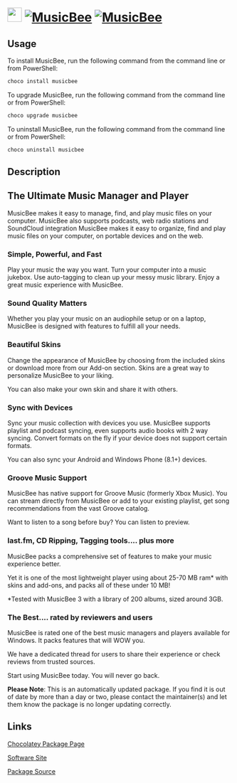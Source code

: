 ﻿# <img src="https://cdn.jsdelivr.net/gh/mkevenaar/chocolatey-packages@6b72cf334ff8fef0fb86aad0c1534f68a42a9855/icons/musicbee.png" width="32" height="32"/> [![MusicBee](https://img.shields.io/chocolatey/v/musicbee.svg?label=MusicBee)](https://community.chocolatey.org/packages/musicbee) [![MusicBee](https://img.shields.io/chocolatey/dt/musicbee.svg)](https://community.chocolatey.org/packages/musicbee)

## Usage

To install MusicBee, run the following command from the command line or from PowerShell:

```powershell
choco install musicbee
```

To upgrade MusicBee, run the following command from the command line or from PowerShell:

```powershell
choco upgrade musicbee
```

To uninstall MusicBee, run the following command from the command line or from PowerShell:

```powershell
choco uninstall musicbee
```

## Description

## The Ultimate Music Manager and Player

MusicBee makes it easy to manage, find, and play music files on your computer. MusicBee also supports podcasts, web radio stations and SoundCloud integration
MusicBee makes it easy to organize, find and play music files on your computer, on portable devices and on the web.

### Simple, Powerful, and Fast

Play your music the way you want. Turn your computer into a music jukebox. Use auto-tagging to clean up your messy music library. Enjoy a great music experience with MusicBee.

### Sound Quality Matters

Whether you play your music on an audiophile setup or on a laptop, MusicBee is designed with features to fulfill all your needs.

### Beautiful Skins

Change the appearance of MusicBee by choosing from the included skins or download more from our Add-on section.
Skins are a great way to personalize MusicBee to your liking.

You can also make your own skin and share it with others.

### Sync with Devices

Sync your music collection with devices you use. MusicBee supports playlist and podcast syncing, even supports audio books with 2 way syncing.
Convert formats on the fly if your device does not support certain formats.

You can also sync your Android and Windows Phone (8.1+) devices.

### Groove Music Support

MusicBee has native support for Groove Music (formerly Xbox Music). You can stream directly from MusicBee or add to your existing playlist, get song recommendations from the vast Groove catalog.

Want to listen to a song before buy? You can listen to preview.

### last.fm, CD Ripping, Tagging tools.... plus more

MusicBee packs a comprehensive set of features to make your music experience better.

Yet it is one of the most lightweight player using about 25-70 MB ram* with skins and add-ons, and packs all of these under 10 MB!

*Tested with MusicBee 3 with a library of 200 albums, sized around 3GB.

### The Best.... rated by reviewers and users

MusicBee is rated one of the best music managers and players available for Windows. It packs features that will WOW you.

We have a dedicated thread for users to share their experience or check reviews from trusted sources.

Start using MusicBee today. You will never go back.

**Please Note**: This is an automatically updated package. If you find it is
out of date by more than a day or two, please contact the maintainer(s) and
let them know the package is no longer updating correctly.


## Links

[Chocolatey Package Page](https://community.chocolatey.org/packages/musicbee)

[Software Site](http://getmusicbee.com/)

[Package Source](https://github.com/mkevenaar/chocolatey-packages/tree/master/automatic/musicbee)

